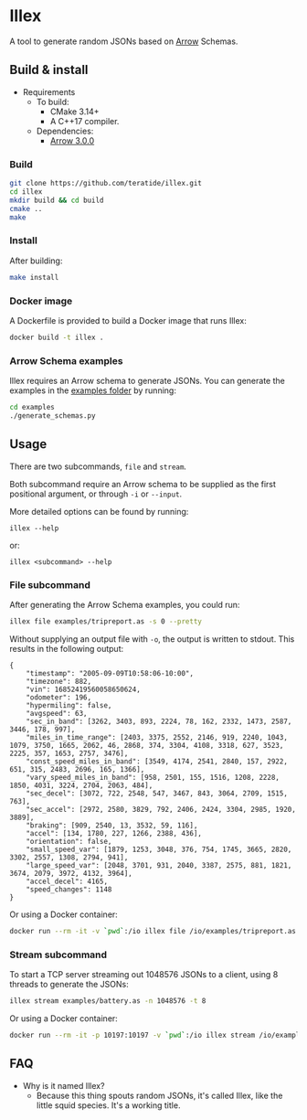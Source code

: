 # Illex

A tool to generate random JSONs based on [Arrow](https://arrow.apache.org)
Schemas.

## Build & install

- Requirements
    - To build:
        - CMake 3.14+
        - A C++17 compiler.
    - Dependencies:
        - [Arrow 3.0.0](https://arrow.apache.org)

### Build

```bash
git clone https://github.com/teratide/illex.git
cd illex
mkdir build && cd build
cmake ..
make
```

### Install

After building:

```bash
make install
```

### Docker image

A Dockerfile is provided to build a Docker image that runs Illex:

```bash
docker build -t illex .
```

### Arrow Schema examples

Illex requires an Arrow schema to generate JSONs. You can generate the examples
in the [examples folder](examples) by running:

```bash
cd examples
./generate_schemas.py
```

## Usage

There are two subcommands, `file` and `stream`.

Both subcommand require an Arrow schema to be supplied as the first positional
argument, or through `-i` or `--input`.

More detailed options can be found by running:

```
illex --help
```

or:

```
illex <subcommand> --help
```

### File subcommand

After generating the Arrow Schema examples, you could run:

```bash
illex file examples/tripreport.as -s 0 --pretty
```

Without supplying an output file with `-o`, the output is written to stdout.
This results in the following output:

```
{
    "timestamp": "2005-09-09T10:58:06-10:00",
    "timezone": 882,
    "vin": 16852419560058650624,
    "odometer": 196,
    "hypermiling": false,
    "avgspeed": 63,
    "sec_in_band": [3262, 3403, 893, 2224, 78, 162, 2332, 1473, 2587, 3446, 178, 997],
    "miles_in_time_range": [2403, 3375, 2552, 2146, 919, 2240, 1043, 1079, 3750, 1665, 2062, 46, 2868, 374, 3304, 4108, 3318, 627, 3523, 2225, 357, 1653, 2757, 3476],
    "const_speed_miles_in_band": [3549, 4174, 2541, 2840, 157, 2922, 651, 315, 2483, 2696, 165, 1366],
    "vary_speed_miles_in_band": [958, 2501, 155, 1516, 1208, 2228, 1850, 4031, 3224, 2704, 2063, 484],
    "sec_decel": [3072, 722, 2548, 547, 3467, 843, 3064, 2709, 1515, 763],
    "sec_accel": [2972, 2580, 3829, 792, 2406, 2424, 3304, 2985, 1920, 3889],
    "braking": [909, 2540, 13, 3532, 59, 116],
    "accel": [134, 1780, 227, 1266, 2388, 436],
    "orientation": false,
    "small_speed_var": [1879, 1253, 3048, 376, 754, 1745, 3665, 2820, 3302, 2557, 1308, 2794, 941],
    "large_speed_var": [2048, 3701, 931, 2040, 3387, 2575, 881, 1821, 3674, 2079, 3972, 4132, 3964],
    "accel_decel": 4165,
    "speed_changes": 1148
}
```

Or using a Docker container:

```bash
docker run --rm -it -v `pwd`:/io illex file /io/examples/tripreport.as -s 0 --pretty
```

### Stream subcommand

To start a TCP server streaming out 1048576 JSONs to a client, using 8 threads
to generate the JSONs:

```bash
illex stream examples/battery.as -n 1048576 -t 8
```

Or using a Docker container:

```bash
docker run --rm -it -p 10197:10197 -v `pwd`:/io illex stream /io/examples/battery.as -n 1048576 -t 8
```

## FAQ

- Why is it named Illex?
    - Because this thing spouts random JSONs, it's called Illex, like the little
      squid species. It's a working title.
